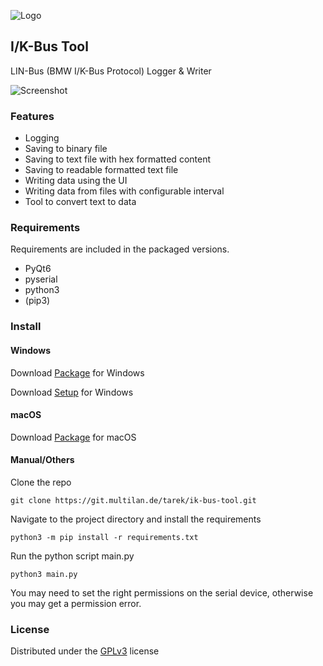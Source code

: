 ![Logo](https://pub.files.multilan.de/ik-bus-tool/logo.png)

## I/K-Bus Tool  
LIN-Bus (BMW I/K-Bus Protocol) Logger & Writer  

![Screenshot](https://pub.files.multilan.de/ik-bus-tool/screenshot.png)
  
### Features  
- Logging  
- Saving to binary file  
- Saving to text file with hex formatted content  
- Saving to readable formatted text file  
- Writing data using the UI  
- Writing data from files with configurable interval  
- Tool to convert text to data  
  
### Requirements
Requirements are included in the packaged versions.
- PyQt6
- pyserial
- python3
- (pip3)
 
### Install

#### Windows
Download [Package](https://pub.files.multilan.de/ik-bus-tool/1.0/win/I%E2%80%89%E2%88%95%E2%80%89K-Bus%20Tool.exe) for Windows

Download [Setup](https://pub.files.multilan.de/ik-bus-tool/1.0/win/I%E2%80%89%E2%88%95%E2%80%89K-Bus%20Tool%20Setup.exe) for Windows 

#### macOS
Download [Package](https://pub.files.multilan.de/ik-bus-tool/1.0/mac/I%E2%80%89%E2%88%95%E2%80%89K-Bus%20Tool.app.zip) for macOS

#### Manual/Others
Clone the repo

```git clone https://git.multilan.de/tarek/ik-bus-tool.git```

Navigate to the project directory and install the requirements

```python3 -m pip install -r requirements.txt```

Run the python script main.py

```python3 main.py```

You may need to set the right permissions on the serial device, otherwise you may get a permission error.


### License
Distributed under the [GPLv3](https://pub.files.multilan.de/license.txt) license 